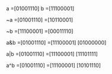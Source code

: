 a 	=[01001110]
b 	=[11100001]

~a	=[01001110]
  	=[10110001]

~b	=[11100001]
  	=[00011110]
			
a&b =[01001110]
 	=[11100001]
	 [01000000]

a|b =[01001110]
 	=[11100001]
	 [11101111]

a^b =[01001110]
 	=[11100001]
	 [10101110]
